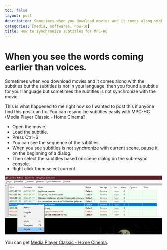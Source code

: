 ```yaml
---
toc: false
layout: post
description: Sometimes when you download movies and it comes along with the subtitles but the subtitles is not in your language, then you found a subtitle for your language but sometimes the subtitles is not synchronize with the movie.
categories: [media, softwares, how-to]
title: How to synchronize subtitles for MPC-HC
---
```

# When you see the words coming earlier than voices.

Sometimes when you download movies and it comes along with the subtitles but the subtitles is not in your language, then you found a subtitle for your language but sometimes the subtitles is not synchronize with the movie.

This is what happened to me right now so I wanted to post this if anyone find this post can fix. You can resync the subtitles easily with MPC-HC (Media Player Classic - Home Cinema)!

- Open the movie.
- Load the subtitle.
- Press Ctrl+6
- You can see the sequence of the subtitles.
- When you see subtitles is not synchronize with current scene, pause it on the beginning of a dialog.
- Then select the subtitles based on scene dialog on the subresync console.
- Right click them select current.

![This is how it looks](/images/mpc-hc-resync.png "The red subtitles indicate where I am right now but the subtitle that I highleted is actually what I hear.")

You can get [Media Player Classic - Home Cinema](https://mpc-hc.org/).
